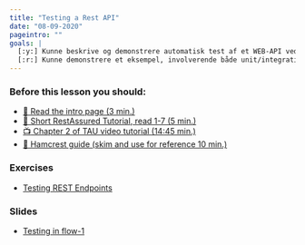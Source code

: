 ```yaml
---
title: "Testing a Rest API"
date: "08-09-2020"
pageintro: ""
goals: |
  [:y:] Kunne beskrive og demonstrere automatisk test af et WEB-API ved hjælp af Maven  
  [:r:] Kunne demonstrere et eksempel, involverende både unit/integrations-test samt deployment  afviklet af Travis
---
```


### Before this lesson you should:

<!--BEGIN readings ##-->

- [:book: Read the intro page (3 min.)](http://rest-assured.io/)
- [:book: Short RestAssured Tutorial, read 1-7 (5 min.)](https://www.baeldung.com/rest-assured-tutorial)
- [:tv: Chapter 2 of TAU video tutorial (14:45 min.)](https://testautomationu.applitools.com/automating-your-api-tests-with-rest-assured/chapter2.html)
- [:book: Hamcrest guide (skim and use for reference 10 min.)](https://www.baeldung.com/java-junit-hamcrest-guide)
  <!--END readings ##-->

   
### Exercises

<!--BEGIN exercises ##-->

- [Testing REST Endpoints](https://docs.google.com/document/d/1ukf16bSqAso0XBubaGv1InwBfl5o5987JwWZIiN7prM/edit?usp=sharing)
<!--END exercises ##-->

### Slides

<!--BEGIN slides ##-->

- [Testing in flow-1](https://docs.google.com/presentation/d/1WI8DwwkSfX5-Tev2ZzQj0EVPjBU4inhghsVK46w-OKI/edit?usp=sharing)
<!--END slides ##-->
